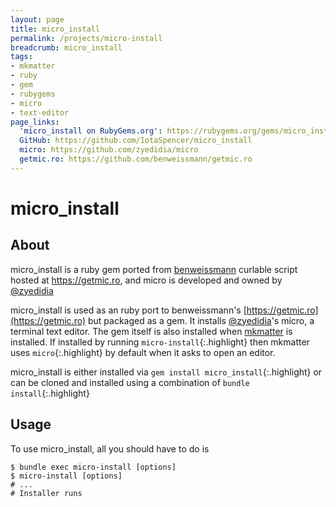 ```yaml
---
layout: page
title: micro_install
permalink: /projects/micro-install
breadcrumb: micro_install
tags:
- mkmatter
- ruby
- gem
- rubygems
- micro
- text-editor
page_links:
  'micro_install on RubyGems.org': https://rubygems.org/gems/micro_install
  GitHub: https://github.com/IotaSpencer/micro_install
  micro: https://github.com/zyedidia/micro
  getmic.ro: https://github.com/benweissmann/getmic.ro
---
```

# micro_install

## About

micro_install is a ruby gem ported from [benweissmann](https://github.com/benweissmann) curlable script hosted at https://getmic.ro, and micro is developed and owned by [@zyedidia](https://github.com/zyedidia)

micro_install is used as an ruby port to benweissmann's [https://getmic.ro](https://getmic.ro) but packaged as a gem.
It installs [@zyedidia](https://github.com/zyedidia)'s micro, a terminal text editor.
The gem itself is also installed when [mkmatter](https://iotaspencer.me/projects/mkmatter) is installed.
If installed by running `micro-install`{:.highlight} then mkmatter uses `micro`{:.highlight} by default when it asks to open an editor.

micro_install is either installed via `gem install micro_install`{:.highlight} or can be cloned
 and installed using a combination of `bundle install`{:.highlight}

## Usage

To use micro_install, all you should have to do is

```shell
$ bundle exec micro-install [options]
$ micro-install [options]
# ...
# Installer runs
```